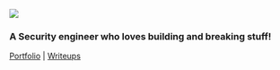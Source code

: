 ![](https://github.com/pratinavchandra/pratinavchandra/assets/25433956/420770d7-7672-4227-aaed-8bfebc3e1359)
<br>
### A Security engineer who loves building and breaking stuff! <br>
[Portfolio](https://pratinavchandra.github.io/) | 
[Writeups](https://inf0spec.medium.com/)
<br>
<!--
**pratinavchandra/pratinavchandra** is a ✨ _special_ ✨ repository because its `README.md` (this file) appears on your GitHub profile.

Here are some ideas to get you started:

- 🔭 I’m currently working on ...
- 🌱 I’m currently learning ...
- 👯 I’m looking to collaborate on ...
- 🤔 I’m looking for help with ...
- 💬 Ask me about ...
- 📫 How to reach me: ...
- 😄 Pronouns: ...
- ⚡ Fun fact: ...
-->
